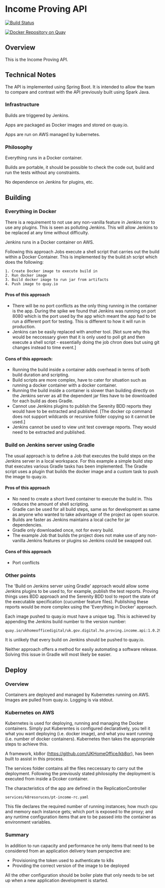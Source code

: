 Income Proving API
=

[![Build Status](https://drone.digital.homeoffice.gov.uk/api/badges/UKHomeOffice/pttg-ip-api/status.svg)](https://drone.digital.homeoffice.gov.uk/UKHomeOffice/pttg-ip-api)

[![Docker Repository on Quay](https://quay.io/repository/ukhomeofficedigital/pttg-ip-api/status "Docker Repository on Quay")](https://quay.io/repository/ukhomeofficedigital/pttg-ip-api)

Overview
-

This is the Income Proving API.

Technical Notes
-

The API is implemented using Spring Boot.  It is intended to allow the team to compare and contrast with
the API previously built using Spark Java.



### Infrastructure

Builds are triggered by Jenkins.

Apps are packaged as Docker images and stored on quay.io.

Apps are run on AWS managed by kubernetes.

### Philosophy

Everything runs in a Docker container.

Builds are portable, it should be possible to check the code out, build and run the tests without any constraints.

No dependence on Jenkins for plugins, etc.

## Building

### Everything in Docker

There is a requirement to not use any non-vanilla feature in Jenkins nor to use any plugins.  This is
seen as polluting Jenkins.  This will allow Jenkins to be replaced at any time without difficulty.

Jenkins runs in a Docker container on AWS.

Following this approach Jobs execute a shell script that carries out the build within a Docker Container.  This
is implemented by the build.sh script which does the following:

	1. Create Docker image to execute build in
	2. Run docker image
	3. Build docker image to run jar from artifacts
	4. Push image to quay.io

#### Pros of this approach

* There will be no port conflicts as the only thing running in the container is the app.  During the
spike we found that Jenkins was running on port 8080 which is the port used by the app which meant the
 app had to be run a different port for testing.  This is different to how it will run in production.
* Jenkins can be easily replaced with another tool.  [Not sure why this would be neccessary given that
it is only used to poll git and then execute a shell script - essentially doing the job chron does but
using git changes instead to time event.]

#### Cons of this approach:

* Running the build inside a container adds overhead in terms of both build duration and scripting.
* Build scripts are more complex, have to cater for situation such as running a docker container
with a docker container.
* Running the build inside a container is slower than building directly on the Jenkins server as
all the dependent jar files have to be downloaded for each build as does Gradle.
* Cannot use Jenkins plugins to publish the Serenity BDD reports they would have to be extracted and
published. [The docker cp command does not support wildcards or recursive folder copying so it cannot
be used.]
* Jenkins cannot be used to view unit test coverage reports. They would need to be extracted and published.

### Build on Jenkins server using Gradle

The usual approach is to define a Job that executes the build steps on the Jenkins
server in a local workspace.  For this example a simple build step that executes various Gradle tasks
has been implemented.  The Gradle script uses a plugin that builds the docker image and a custom task
to push the image to quay.io.

#### Pros of this approach

* No need to create a short lived container to execute the build in.  This reduces the amount of
shell scripting.
* Gradle can be used for all build steps, same as for development as same as anyone who wanted to take
advantage of the project as open source.
* Builds are faster as Jenkins maintains a local cache for jar dependencies.
* Gradle only downloaded once, not for every build.
* The example Job that builds the project does not make use of any non-vanilla Jenkins features or
plugins so Jenkins could be swapped out.

#### Cons of this approach

* Port conflicts

### Other points

The 'Build on Jenkins server using Gradle' approach would allow some Jenkins plugins to be used to, for example, publish
the test reports.  Proving things uses BDD approach and the Serenity BDD tool to report the state of
the executable specification (cucumber feature files).  Publishing these reports would be more complex
using the 'Everything in Docker' approach.

Each image pushed to quay.io must have a unique tag.  This is achieved by appending the Jenkins build
number to the version number:

	quay.io/ukhomeofficedigital/uk.gov.digital.ho.proving.income.api:1.0.29

It is unlikely that every build on Jenkins should be pushed to quay.io.

Neither approach offers a method for easily automating a software release.  Solving this issue in
Gradle will most likely be easier.

## Deploy

### Overview

Containers are deployed and managed by Kubernetes running on AWS.
Images are pulled from quay.io.
Logging is via stdout.

### Kubernetes on AWS

Kubernetes is used for deploying, running and managing the Docker containers.  Simply put
Kuberentes is configured declaratively, you tell it what you want deploying (i.e. docker image), and
what you want running (i.e. number of docker containers).  Kubernetes then takes the appropriate
steps to achieve this.

A framework, kb8or (https://github.com/UKHomeOffice/kb8or), has been built to assist in this process.

The services folder contains all the files neccessary to carry out the deployment.  Following the
previously stated philosophy the deployment is executed from inside a Dcoker container.

The characteristics of the app are defined in the ReplicationController

	services/k8resoruces/pt-income-rc.yaml

This file declares the required number of running instances; how much cpu and memory each instance
gets; which port is exposed to the proxy; and any runtime configuration items that are to be passed
into the container as environment variables.

### Summary

In addition to run capacity and performance he only items that need to be considered from an
application delivery team perspective are:

* Provisioning the token used to authenticate to k8s
* Providing the correct version of the image to be deployed

All the other configuration should be boiler plate that only needs to be set up when a new application
development is started.
